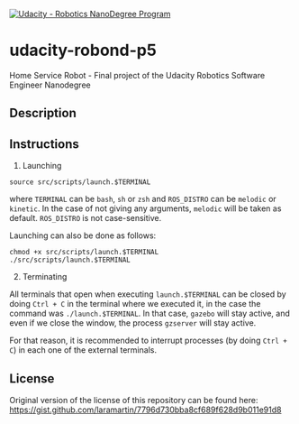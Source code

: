 [![Udacity - Robotics NanoDegree Program](https://s3-us-west-1.amazonaws.com/udacity-robotics/Extra+Images/RoboND_flag.png)](https://www.udacity.com/robotics)

# udacity-robond-p5
Home Service Robot - Final project of the Udacity Robotics Software Engineer Nanodegree

## Description

## Instructions

1. Launching
```shell
source src/scripts/launch.$TERMINAL
```
where `TERMINAL` can be `bash`, `sh` or `zsh` and `ROS_DISTRO` can be `melodic` or `kinetic`.
In the case of not giving any arguments, `melodic` will be taken as default. `ROS_DISTRO` is not case-sensitive.

Launching can also be done as follows:
```shell
chmod +x src/scripts/launch.$TERMINAL
./src/scripts/launch.$TERMINAL
```

2. Terminating

All terminals that open when executing `launch.$TERMINAL` can be closed by doing `Ctrl + C` in the terminal where we executed it, in the case the command was `./launch.$TERMINAL`. In that case, `gazebo` will stay active, and even if we close the window, the process `gzserver` will stay active.

For that reason, it is recommended to interrupt processes (by doing `Ctrl + C`) in each one of the external terminals.

## License
Original version of the license of this repository can be found here:
https://gist.github.com/laramartin/7796d730bba8cf689f628d9b011e91d8
